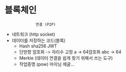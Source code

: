 # 블록체인

                  연결 (P2P)
- 네트워크 (http socket)
- 데이터를 저장하는 코드(블록)
    - Hash sha256 JWT
    - 단방향 암호화 -> 자리수 고정 a -> 64암호화
                                 abc -> 64
    - Merkle (데이터 연결을 쉽게 찾기 위해서 쓰는 도구)
    - 작업증명 (pow)
        마이닝 채굴...
